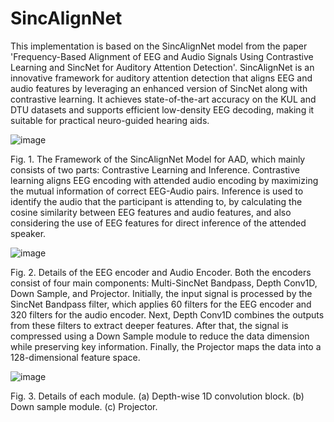 # SincAlignNet
This implementation is based on the SincAlignNet model from the paper 'Frequency-Based Alignment of EEG and Audio Signals Using Contrastive Learning and SincNet for Auditory Attention Detection'. SincAlignNet is an innovative framework for auditory attention detection that aligns EEG and audio features by leveraging an enhanced version of SincNet along with contrastive learning. It achieves state-of-the-art accuracy on the KUL and DTU datasets and supports efficient low-density EEG decoding, making it suitable for practical neuro-guided hearing aids.

![image](https://github.com/user-attachments/assets/9195f49b-9458-496f-806a-38a7c2a9bbaf)

Fig. 1. The Framework of the SincAlignNet Model for AAD, which mainly consists of two parts: Contrastive Learning and Inference. Contrastive learning aligns EEG encoding with attended audio encoding by maximizing the mutual information of correct EEG-Audio pairs. Inference is used to identify the audio that the participant is attending to, by calculating the cosine similarity between EEG features and audio features, and also considering the use of EEG features for direct inference of the attended speaker.

 ![image](https://github.com/user-attachments/assets/97894fd8-581e-40b1-899a-8f9fa02fb92d)

Fig. 2. Details of the EEG encoder and Audio Encoder. Both the encoders consist of four main components: Multi-SincNet Bandpass, Depth Conv1D, Down Sample, and Projector. Initially, the input signal is processed by the SincNet Bandpass filter, which applies 60 filters for the EEG encoder and 320 filters for the audio encoder. Next, Depth Conv1D combines the outputs from these filters to extract deeper features. After that, the signal is compressed using a Down Sample module to reduce the data dimension while preserving key information. Finally, the Projector maps the data into a 128-dimensional feature space. 

![image](https://github.com/user-attachments/assets/b932075a-2395-4206-b065-e2a2e2527445)

Fig. 3. Details of each module. (a) Depth-wise 1D convolution block. (b) Down sample module. (c) Projector.